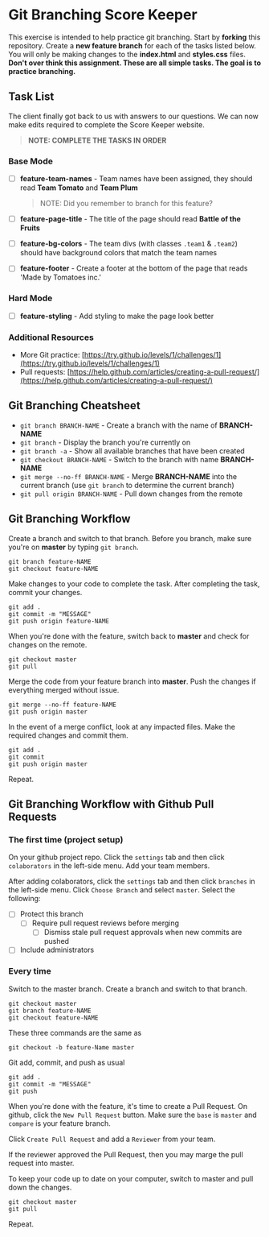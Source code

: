 # Git Branching Score Keeper

This exercise is intended to help practice git branching. Start by **forking** this repository. Create a **new feature branch** for each of the tasks listed below. You will only be making changes to the **index.html** and **styles.css** files. **Don't over think this assignment. These are all simple tasks. The goal is to practice branching.**

## Task List

The client finally got back to us with answers to our questions. We can now make edits required to complete the Score Keeper website.

> **NOTE: COMPLETE THE TASKS IN ORDER**

### Base Mode

- [ ] **feature-team-names** - Team names have been assigned, they should read **Team Tomato** and **Team Plum**

   > NOTE: Did you remember to branch for this feature?

- [ ] **feature-page-title** - The title of the page should read **Battle of the Fruits**
- [ ] **feature-bg-colors** - The team divs (with classes `.team1` & `.team2`) should have background colors that match the team names
- [ ] **feature-footer** - Create a footer at the bottom of the page that reads 'Made by Tomatoes inc.'


### Hard Mode

- [ ] **feature-styling** - Add styling to make the page look better

### Additional Resources

- More Git practice: [https://try.github.io/levels/1/challenges/1](https://try.github.io/levels/1/challenges/1)
- Pull requests: [https://help.github.com/articles/creating-a-pull-request/](https://help.github.com/articles/creating-a-pull-request/)


## Git Branching Cheatsheet

- `git branch BRANCH-NAME` - Create a branch with the name of **BRANCH-NAME**
- `git branch` - Display the branch you're currently on
- `git branch -a` - Show all available branches that have been created
- `git checkout BRANCH-NAME` - Switch to the branch with name **BRANCH-NAME**
- `git merge --no-ff BRANCH-NAME` - Merge **BRANCH-NAME** into the current branch (use `git branch` to determine the current branch)
- `git pull origin BRANCH-NAME` - Pull down changes from the remote

## Git Branching Workflow

Create a branch and switch to that branch. Before you branch, make sure you're on **master** by typing `git branch`.

```
git branch feature-NAME
git checkout feature-NAME
```

Make changes to your code to complete the task. After completing the task, commit your changes.

```
git add .
git commit -m "MESSAGE"
git push origin feature-NAME
```

When you're done with the feature, switch back to **master** and check for changes on the remote.

```
git checkout master
git pull
```

Merge the code from your feature branch into **master**. Push the changes if everything merged without issue.

```
git merge --no-ff feature-NAME
git push origin master
```

In the event of a merge conflict, look at any impacted files. Make the required changes and commit them.

```
git add .
git commit
git push origin master
```

Repeat.


## Git Branching Workflow with Github Pull Requests

### The first time (project setup)

On your github project repo. Click the `settings` tab and then click `colaborators` in the left-side menu. Add your team members.

After adding colaborators, click the `settings` tab and then click `branches` in the left-side menu. Click `Choose Branch` and select `master`. Select the following:

- [ ] Protect this branch
  - [ ] Require pull request reviews before merging
    - [ ] Dismiss stale pull request approvals when new commits are pushed
- [ ] Include administrators

### Every time

Switch to the master branch. Create a branch and switch to that branch.

```
git checkout master
git branch feature-NAME
git checkout feature-NAME
```

These three commands are the same as

```
git checkout -b feature-Name master
```

Git add, commit, and push as usual

```
git add .
git commit -m "MESSAGE"
git push
```

When you're done with the feature, it's time to create a Pull Request. On github, click the `New Pull Request` button. Make sure the `base` is `master` and `compare` is your feature branch.

Click `Create Pull Request` and add a `Reviewer` from your team.

If the reviewer approved the Pull Request, then you may marge the pull request into master.

To keep your code up to date on your computer, switch to master and pull down the changes.

```
git checkout master
git pull
```

Repeat.



